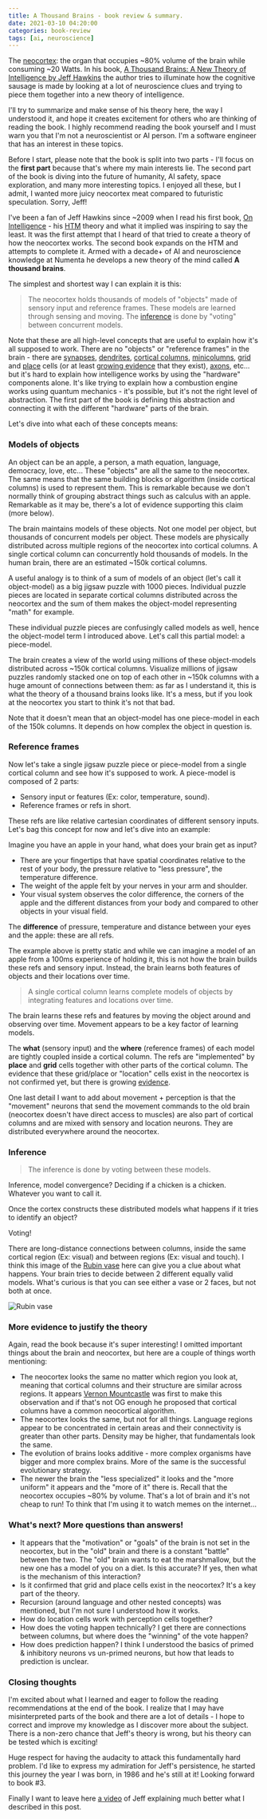 ```yaml
---
title: A Thousand Brains - book review & summary.
date: 2021-03-10 04:20:00
categories: book-review
tags: [ai, neuroscience]
---
```


The [neocortex](https://en.wikipedia.org/wiki/Neocortex): the organ that occupies ~80% volume of the brain while consuming ~20 Watts. In his book, [A Thousand Brains: A New Theory of Intelligence by Jeff Hawkins](https://numenta.com/a-thousand-brains-by-jeff-hawkins) the author tries to illuminate how the cognitive sausage is made by looking at a lot of neuroscience clues and trying to piece them together into a new theory of intelligence.

I'll try to summarize and make sense of his theory here, the way I understood it, and hope it creates excitement for others who are thinking of reading the book. I highly recommend reading the book yourself and I must warn you that I'm not a neuroscientist or AI person. I'm a software engineer that has an interest in these topics.

Before I start, please note that the book is split into two parts - I'll focus on the **first part** because that's where my main interests lie. The second part of the book is diving into the future of humanity, AI safety, space exploration, and many more interesting topics. I enjoyed all these, but I admit, I wanted more juicy neocortex meat compared to futuristic speculation. Sorry, Jeff!

I've been a fan of Jeff Hawkins since ~2009 when I read his first book, [On Intelligence](https://numenta.com/resources/on-intelligence/) - his [HTM](https://en.wikipedia.org/wiki/Hierarchical_temporal_memory) theory and what it implied was inspiring to say the least. It was the first attempt that I heard of that tried to create a theory of how the neocortex works. The second book expands on the HTM and attempts to complete it. Armed with a decade+ of AI and neuroscience knowledge at Numenta he develops a new theory of the mind called **A thousand brains**.

The simplest and shortest way I can explain it is this:

> The neocortex holds thousands of models of "objects" made of sensory input and reference frames. These models are learned through sensing and moving. The [inference](https://en.wikipedia.org/wiki/Inference) is done by "voting" between concurrent models.

Note that these are all high-level concepts that are useful to explain how it's all supposed to work. There are no "objects" or "reference frames" in the brain - there are [synapses](https://en.wikipedia.org/wiki/Synapse), [dendrites](https://en.wikipedia.org/wiki/Dendrite), [cortical columns](https://en.wikipedia.org/wiki/Cortical_column), [minicolumns](https://en.wikipedia.org/wiki/Cortical_minicolumn), [grid](https://en.wikipedia.org/wiki/Grid_cell) and [place](https://en.wikipedia.org/wiki/Place_cell) cells (or at least [growing evidence](https://science.sciencemag.org/content/352/6292/1464) that they exist), [axons](https://en.wikipedia.org/wiki/Axon), etc... but it's hard to explain how intelligence works by using the "hardware" components alone. It's like trying to explain how a combustion engine works using quantum mechanics - it's possible, but it's not the right level of abstraction. The first part of the book is defining this abstraction and connecting it with the different "hardware" parts of the brain.

Let's dive into what each of these concepts means:

### Models of objects

An object can be an apple, a person, a math equation, language, democracy, love, etc... These "objects" are all the same to the neocortex. The same means that the same building blocks or algorithm (inside cortical columns) is used to represent them. This is remarkable because we don't normally think of grouping abstract things such as calculus with an apple. Remarkable as it may be, there's a lot of evidence supporting this claim (more below).

The brain maintains models of these objects. Not one model per object, but thousands of concurrent models per object. These models are physically distributed across multiple regions of the neocortex into cortical columns. A single cortical column can concurrently hold thousands of models. In the human brain, there are an estimated ~150k cortical columns.

A useful analogy is to think of a sum of models of an object (let's call it object-model) as a big jigsaw puzzle with 1000 pieces. Individual puzzle pieces are located in separate cortical columns distributed across the neocortex and the sum of them makes the object-model representing "math" for example. 

These individual puzzle pieces are confusingly called models as well, hence the object-model term I introduced above. Let's call  this partial model: a piece-model.

The brain creates a view of the world using millions of these object-models distributed across ~150k cortical columns. Visualize millions of jigsaw puzzles randomly stacked one on top of each other in ~150k columns with a huge amount of connections between them: as far as I understand it, this is what the theory of a thousand brains looks like. It's a mess, but if you look at the neocortex you start to think it's not that bad.

Note that it doesn't mean that an object-model has one piece-model in each of the 150k columns. It depends on how complex the object in question is. 

### Reference frames

Now let's take a single jigsaw puzzle piece or piece-model from a single cortical column and see how it's supposed to work. A piece-model is composed of 2 parts:

- Sensory input or features (Ex: color, temperature, sound).
- Reference frames or refs in short.

These refs are like relative cartesian coordinates of different sensory inputs. Let's bag this concept for now and let's dive into an example:

Imagine you have an apple in your hand, what does your brain get as input?

  - There are your fingertips that have spatial coordinates relative to the rest of your body, the pressure relative to "less pressure", the temperature difference.
  - The weight of the apple felt by your nerves in your arm and shoulder.
  - Your visual system observes the color difference, the corners of the apple and the different distances from your body and compared to other objects in your visual field.

The **difference** of pressure, temperature and distance between your eyes and the apple: these are all refs.

The example above is pretty static and while we can imagine a model of an apple from a 100ms experience of holding it, this is not how the brain builds these refs and sensory input. Instead, the brain learns both features of objects and their locations over time.

> A single cortical column learns complete models of objects by integrating features and locations over time.

The brain learns these refs and features by moving the object around and observing over time. Movement appears to be a key factor of learning models.

The **what** (sensory input) and the **where** (reference frames) of each model are tightly coupled inside a cortical column. The refs are "implemented" by **place** and **grid** cells together with other parts of the cortical column. The evidence that these grid/place or "location" cells exist in the neocortex is not confirmed yet, but there is growing [evidence](https://science.sciencemag.org/content/352/6292/1464).

One last detail I want to add about movement + perception is that the "movement" neurons that send the movement commands to the old brain (neocortex doesn't have direct access to muscles) are also part of cortical columns and are mixed with sensory and location neurons. They are distributed everywhere around the neocortex.

### Inference

> The inference is done by voting between these models.

Inference, model convergence? Deciding if a chicken is a chicken. Whatever you want to call it.

Once the cortex constructs these distributed models what happens if it tries to identify an object?

Voting!

There are long-distance connections between columns, inside the same cortical region (Ex: visual) and between regions (Ex: visual and touch). I think this image of the [Rubin vase](https://en.wikipedia.org/wiki/Rubin_vase) here can give you a clue about what happens. Your brain tries to decide between 2 different equally valid models. What's curious is that you can see either a vase or 2  faces, but not both at once.

![Rubin vase](/images/rubin-vase.jpeg)

### More evidence to justify the theory

Again, read the book because it's super interesting! I omitted important things about the brain and neocortex, but here are a couple of things worth mentioning: 

- The neocortex looks the same no matter which region you look at, meaning that cortical columns and their structure are similar across regions. It appears [Vernon Mountcastle](https://en.wikipedia.org/wiki/Vernon_Benjamin_Mountcastle) was first to make this observation and if that's not OG enough he proposed that cortical columns have a common neocortical algorithm.
- The neocortex looks the same, but not for all things. Language regions appear to be concentrated in certain areas and their connectivity is greater than other parts. Density may be higher, that fundamentals look the same.
- The evolution of brains looks additive - more complex organisms have bigger and more complex brains. More of the same is the successful evolutionary strategy.
- The newer the brain the "less specialized" it looks and the "more uniform" it appears and the "more of it" there is. Recall that the neocortex occupies ~80% by volume. That's a lot of brain and it's not cheap to run! To think that I'm using it to watch memes on the internet...

### What's next? More questions than answers!

  - It appears that the "motivation" or "goals" of the brain is not set in the neocortex, but in the "old" brain and there is a constant "battle" between the two. The "old" brain wants to eat the marshmallow, but the new one has a model of you on a diet. Is this accurate? If yes, then what is the mechanism of this interaction?
  - Is it confirmed that grid and place cells exist in the neocortex? It's a key part of the theory.
  - Recursion (around language and other nested concepts) was mentioned, but I'm not sure I understood how it works. 
  - How do location cells work with perception cells together?
  - How does the voting happen technically? I get there are connections between columns, but where does the "winning" of the vote happen?
  - How does prediction happen? I think I understood the basics of primed & inhibitory neurons vs un-primed neurons, but how   that leads to prediction is unclear.

### Closing thoughts 

I'm excited about what I learned and eager to follow the reading recommendations at the end of the book. I realize that I may have misinterpreted parts of the book and there are a lot of details - I hope to correct and improve my knowledge as I discover more about the subject. There is a non-zero chance that Jeff's theory is wrong, but his theory can be tested which is exciting!

Huge respect for having the audacity to attack this fundamentally hard problem. I'd like to express my admiration for Jeff's persistence, he started this journey the year I was born, in 1986 and he's still at it! Looking forward to book #3.

Finally I want to leave here [a video](https://www.youtube.com/watch?v=mGSG7I9VKDU) of Jeff explaining much better what I described in this post.